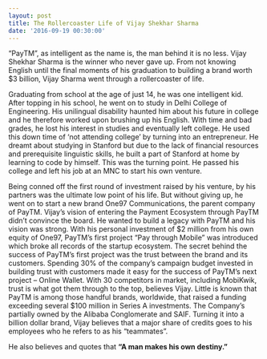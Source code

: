 ```yaml
---
layout: post
title: The Rollercoaster Life of Vijay Shekhar Sharma
date: '2016-09-19 00:30:00'
---
```



“PayTM”, as intelligent as the name is, the man behind it is no less. Vijay Shekhar Sharma is the winner who never gave up. From not knowing English until the final moments of his graduation to building a brand worth $3 billion, Vijay Sharma went through a rollercoaster of life.

Graduating from school at the age of just 14, he was one intelligent kid. After topping in his school, he went on to study in Delhi College of Engineering. His unilingual disability haunted him about his future in college and he therefore worked upon brushing up his English. With time and bad grades, he lost his interest in studies and eventually left college. He used this down time of ‘not attending college’ by turning into an entrepreneur. He dreamt about studying in Stanford but due to the lack of financial resources and prerequisite linguistic skills, he built a part of Stanford at home by learning to code by himself. This was the turning point. He passed his college and left his job at an MNC to start his own venture. 

Being conned off the first round of investment raised by his venture, by his partners was the ultimate low point of his life. But without giving up, he went on to start a new brand One97 Communications, the parent company of PayTM. Vijay’s vision of entering the Payment Ecosystem through PayTM didn’t convince the board. He wanted to build a legacy with PayTM and his vision was strong. With his personal investment of $2 million from his own equity of One97, PayTM’s first project “Pay through Mobile” was introduced which broke all records of the startup ecosystem. The secret behind the success of PayTM’s first project was the trust between the brand and its customers. Spending 30% of the company’s campaign budget invested in building trust with customers made it easy for the success of PayTM’s next project – Online Wallet. With 30 competitors in market, including MobiKwik, trust is what got them through to the top, believes Vijay. Little is known that PayTM is among those handful brands, worldwide, that raised a funding exceeding several $100 million in Series A investments. The Company’s partially owned by the Alibaba Conglomerate and SAIF. Turning it into a billion dollar brand, Vijay believes that a major share of credits goes to his employees who he refers to as his “teammates”. 

He also believes and quotes that **“A man makes his own destiny.”**
